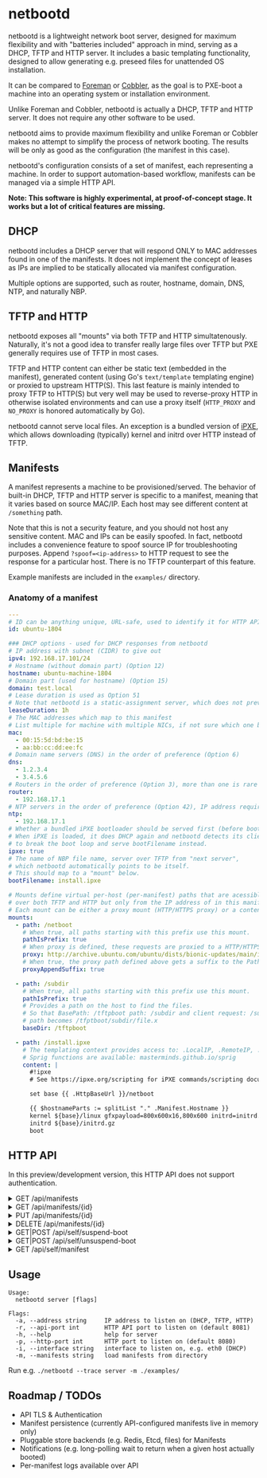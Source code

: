 # netbootd

netbootd is a lightweight network boot server, designed for maximum flexibility
and with "batteries included" approach in mind, serving as a DHCP, TFTP and HTTP server.
It includes a basic templating functionality, designed to allow generating e.g. preseed
files for unattended OS installation.

It can be compared to [Foreman](https://github.com/theforeman/foreman) or [Cobbler](https://github.com/cobbler/cobbler),
as the goal is to PXE-boot a machine into an operating system or installation environment.

Unlike Foreman and Cobbler, netbootd is actually a DHCP, TFTP and HTTP server.
It does not require any other software to be used.

netbootd aims to provide maximum flexibility and unlike Foreman or Cobbler makes
no attempt to simplify the process of network booting. The results will be only
as good as the configuration (the manifest in this case).

netbootd's configuration consists of a set of manifest, each representing a machine. 
In order to support automation-based workflow, manifests can be managed via a simple HTTP API.

**Note: This software is highly experimental, at proof-of-concept stage. It works
but a lot of critical features are missing.**

## DHCP

netbootd includes a DHCP server that will respond ONLY to MAC addresses found in
one of the manifests. It does not implement the concept of leases as IPs are implied
to be statically allocated via manifest configuration.

Multiple options are supported, such as router, hostname, domain, DNS, NTP,
and naturally NBP.

## TFTP and HTTP

netbootd exposes all "mounts" via both TFTP and HTTP simultatenously.
Naturally, it's not a good idea to transfer really large files over TFTP but PXE generally
requires use of TFTP in most cases.

TFTP and HTTP content can either be static text (embedded in the manifest), generated content (using
Go's `text/template` templating engine) or proxied to upstream HTTP(S). This last feature is mainly intended to proxy
TFTP to HTTP(S) but very well may be used to reverse-proxy HTTP in otherwise isolated environments and can use a proxy
itself
(`HTTP_PROXY` and `NO_PROXY` is honored automatically by Go).

netbootd cannot serve local files. An exception is a bundled version of [iPXE](https://ipxe.org/), which allows
downloading (typically) kernel and initrd over HTTP instead of TFTP.

## Manifests

A manifest represents a machine to be provisioned/served. The behavior of built-in DHCP, TFTP and HTTP server is
specific to a manifest, meaning that it varies based on source MAC/IP. Each host may see different content
at `/something` path.

Note that this is not a security feature, and you should not host any sensitive content. MAC and IPs can be easily
spoofed. In fact, netbootd includes a convenience feature to spoof source IP for troubleshooting purposes.
Append `?spoof=<ip-address>` to HTTP request to see the response for a particular host. There is no TFTP counterpart of
this feature.

Example manifests are included in the `examples/` directory.

### Anatomy of a manifest

```yaml
---
# ID can be anything unique, URL-safe, used to identify it for HTTP API
id: ubuntu-1804

### DHCP options - used for DHCP responses from netbootd
# IP address with subnet (CIDR) to give out
ipv4: 192.168.17.101/24
# Hostname (without domain part) (Option 12)
hostname: ubuntu-machine-1804
# Domain part (used for hostname) (Option 15)
domain: test.local
# Lease duration is used as Option 51
# Note that netbootd is a static-assignment server, which does not prevent IP conflicts.
leaseDuration: 1h
# The MAC addresses which map to this manifest
# List multiple for machine with multiple NICs, if not sure which one boots first
mac:
  - 00:15:5d:bd:be:15
  - aa:bb:cc:dd:ee:fc
# Domain name servers (DNS) in the order of preference (Option 6)
dns:
  - 1.2.3.4
  - 3.4.5.6
# Routers in the order of preference (Option 3), more than one is rare
router:
  - 192.168.17.1
# NTP servers in the order of preference (Option 42), IP address required
ntp:
  - 192.168.17.1
# Whether a bundled iPXE bootloader should be served first (before bootFilename).
# When iPXE is loaded, it does DHCP again and netbootd detects its client string
# to break the boot loop and serve bootFilename instead.
ipxe: true
# The name of NBP file name, server over TFTP from "next server",
# which netbootd automatically points to be itself.
# This should map to a "mount" below.
bootFilename: install.ipxe

# Mounts define virtual per-host (per-manifest) paths that are acessible
# over both TFTP and HTTP but only from the IP address of in this manifest.
# Each mount can be either a proxy mount (HTTP/HTTPS proxy) or a content mount (static).
mounts:
  - path: /netboot
    # When true, all paths starting with this prefix use this mount.
    pathIsPrefix: true
    # When proxy is defined, these requests are proxied to a HTTP/HTTPS address.
    proxy: http://archive.ubuntu.com/ubuntu/dists/bionic-updates/main/installer-amd64/current/images/hwe-netboot/ubuntu-installer/amd64/
    # When true, the proxy path defined above gets a suffix to the Path prefix appended to it.
    proxyAppendSuffix: true

  - path: /subdir
    # When true, all paths starting with this prefix use this mount.
    pathIsPrefix: true
    # Provides a path on the host to find the files.
    # So that BasePath: /tftpboot path: /subdir and client request: /subdir/file.x so that the host
    # path becomes /tfptboot/subdir/file.x
    baseDir: /tftpboot

  - path: /install.ipxe
    # The templating context provides access to: .LocalIP, .RemoteIP, .HttpBaseUrl and .Manifest.
    # Sprig functions are available: masterminds.github.io/sprig
    content: |
      #!ipxe
      # See https://ipxe.org/scripting for iPXE commands/scripting documentation

      set base {{ .HttpBaseUrl }}/netboot

      {{ $hostnameParts := splitList "." .Manifest.Hostname }}
      kernel ${base}/linux gfxpayload=800x600x16,800x600 initrd=initrd.gz auto=true url={{ .HttpBaseUrl.String }}/preseed.txt netcfg/get_ipaddress={{ .Manifest.IPv4.IP }} netcfg/get_netmask={{ .Manifest.IPv4.Netmask }} netcfg/get_gateway={{ first .Manifest.Router }} netcfg/get_nameservers="{{ .Manifest.DNS | join " " }}" netcfg/disable_autoconfig=true hostname={{ first $hostnameParts }} domain={{ rest $hostnameParts | join "." }} DEBCONF_DEBUG=developer
      initrd ${base}/initrd.gz
      boot
```

## HTTP API

In this preview/development version, this HTTP API does not support authentication.

<details>
<summary>GET /api/manifests</summary>
Returns a dictionary of all manifests keyed by their ID.

Supports `Accept` header (if provided) that allows selecting a json output (`Accept: application/json`).
</details>

<details>
<summary>GET /api/manifests/{id}</summary>
Returns a single manifest with ID provided in the URL path.

Supports `Accept` header (if provided) that allows selecting a json output (`Accept: application/json`).

Returns:

* 200 for successful response
* 404 if manifest with provided ID does not exist

</details>

<details>
<summary>PUT /api/manifests/{id}</summary>
Accepts a manifest in either JSON (`Content-type: application/json`) or YAML (default) format.

Returns:

* 201 Created on success
* 400 for malformed request (invalid manifest)

</details>

<details>
<summary>DELETE /api/manifests/{id}</summary>
Ensures that manifest with provided ID does not exist.

Always returns 204, even if manifest already did not exist.
</details>

<details>
<summary>GET|POST /api/self/suspend-boot</summary>
Allows a provisioned host to ask not to be booted again.
This does not block DHCP, TFTP or HTTP requests, it only removes NBP information from DHCP responses.

This operation looks for a manifest matching the IP address of the requester. It is possible to spoof it
with `?spoof=1.2.3.4` query parameter.
</details>

<details>
<summary>GET|POST /api/self/unsuspend-boot</summary>
Re-enables booting for a provisioned host.

This operation looks for a manifest matching the IP address of the requester. It is possible to spoof it
with `?spoof=1.2.3.4` query parameter.
</details>

<details>
<summary>GET /api/self/manifest</summary>
Returns a manifest matching requester's IP Address.

Supports `Accept` header (if provided) that allows selecting a json output (`Accept: application/json`).

This operation looks for a manifest matching the IP address of the requester. It is possible to spoof it
with `?spoof=1.2.3.4` query parameter.
</details>

## Usage

```
Usage:
  netbootd server [flags]

Flags:
  -a, --address string     IP address to listen on (DHCP, TFTP, HTTP)
  -r, --api-port int       HTTP API port to listen on (default 8081)
  -h, --help               help for server
  -p, --http-port int      HTTP port to listen on (default 8080)
  -i, --interface string   interface to listen on, e.g. eth0 (DHCP)
  -m, --manifests string   load manifests from directory
```

Run e.g. `./netbootd --trace server -m ./examples/`
 
## Roadmap / TODOs

* API TLS & Authentication
* Manifest persistence (currently API-configured manifests live in memory only)
* Pluggable store backends (e.g. Redis, Etcd, files) for Manifests
* Notifications (e.g. long-polling wait to return when a given host actually booted)
* Per-manifest logs available over API

